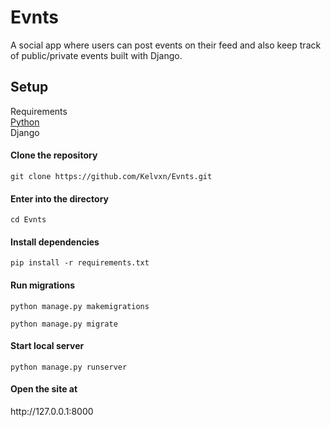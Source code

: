 # Evnts
A social app where users can post events on their feed and also keep track of public/private events built  with Django.


<h2> Setup </h2>
Requirements <br>
<a href="https://python.org"> Python </a> <br>
Django <br>


<h4> Clone the repository </h4>

```
git clone https://github.com/Kelvxn/Evnts.git
```

<h4> Enter into the directory </h4>

```
cd Evnts
```

<h4> Install dependencies </h4>

```
pip install -r requirements.txt
```

<h4> Run migrations </h4>

```
python manage.py makemigrations
```

```
python manage.py migrate
```

<h4> Start local server </h4> 

```
python manage.py runserver
```

<h4> Open the site at </h4>
http://127.0.0.1:8000
